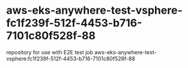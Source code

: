# aws-eks-anywhere-test-vsphere-fc1f239f-512f-4453-b716-7101c80f528f-88
repository for use with E2E test job aws-eks-anywhere-test-vsphere:fc1f239f-512f-4453-b716-7101c80f528f-88
